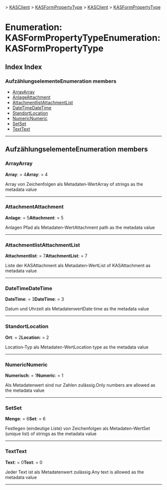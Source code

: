 <span data-ttu-id="d0574-101">[](../README.md) > [KASClient](../modules/kasclient.md) > [KASFormPropertyType](../enums/kasclient.kasformpropertytype.md)</span><span class="sxs-lookup"><span data-stu-id="d0574-101">[](../README.md) > [KASClient](../modules/kasclient.md) > [KASFormPropertyType](../enums/kasclient.kasformpropertytype.md)</span></span>

# <a name="enumeration-kasformpropertytype"></a><span data-ttu-id="d0574-102">Enumeration: KASFormPropertyType</span><span class="sxs-lookup"><span data-stu-id="d0574-102">Enumeration: KASFormPropertyType</span></span>

## <a name="index"></a><span data-ttu-id="d0574-103">Index </span><span class="sxs-lookup"><span data-stu-id="d0574-103">Index</span></span>

### <a name="enumeration-members"></a><span data-ttu-id="d0574-104">Aufzählungselemente</span><span class="sxs-lookup"><span data-stu-id="d0574-104">Enumeration members</span></span>

* [<span data-ttu-id="d0574-105">Array</span><span class="sxs-lookup"><span data-stu-id="d0574-105">Array</span></span>](kasclient.kasformpropertytype.md#array)
* [<span data-ttu-id="d0574-106">Anlage</span><span class="sxs-lookup"><span data-stu-id="d0574-106">Attachment</span></span>](kasclient.kasformpropertytype.md#attachment)
* [<span data-ttu-id="d0574-107">Attachmentlist</span><span class="sxs-lookup"><span data-stu-id="d0574-107">AttachmentList</span></span>](kasclient.kasformpropertytype.md#attachmentlist)
* [<span data-ttu-id="d0574-108">DateTime</span><span class="sxs-lookup"><span data-stu-id="d0574-108">DateTime</span></span>](kasclient.kasformpropertytype.md#datetime)
* [<span data-ttu-id="d0574-109">Standort</span><span class="sxs-lookup"><span data-stu-id="d0574-109">Location</span></span>](kasclient.kasformpropertytype.md#location)
* [<span data-ttu-id="d0574-110">Numeric</span><span class="sxs-lookup"><span data-stu-id="d0574-110">Numeric</span></span>](kasclient.kasformpropertytype.md#numeric)
* [<span data-ttu-id="d0574-111">Set</span><span class="sxs-lookup"><span data-stu-id="d0574-111">Set</span></span>](kasclient.kasformpropertytype.md#set)
* [<span data-ttu-id="d0574-112">Text</span><span class="sxs-lookup"><span data-stu-id="d0574-112">Text</span></span>](kasclient.kasformpropertytype.md#text)

---

## <a name="enumeration-members"></a><span data-ttu-id="d0574-113">Aufzählungselemente</span><span class="sxs-lookup"><span data-stu-id="d0574-113">Enumeration members</span></span>

<a id="array"></a>

###  <a name="array"></a><span data-ttu-id="d0574-114">Array</span><span class="sxs-lookup"><span data-stu-id="d0574-114">Array</span></span>

<span data-ttu-id="d0574-115">**Array**: = 4</span><span class="sxs-lookup"><span data-stu-id="d0574-115">**Array**:  = 4</span></span>

<span data-ttu-id="d0574-116">Array von Zeichenfolgen als Metadaten-Wert</span><span class="sxs-lookup"><span data-stu-id="d0574-116">Array of strings as the metadata value</span></span>

___
<a id="attachment"></a>

###  <a name="attachment"></a><span data-ttu-id="d0574-117">Attachment</span><span class="sxs-lookup"><span data-stu-id="d0574-117">Attachment</span></span>

<span data-ttu-id="d0574-118">**Anlage**: = 5</span><span class="sxs-lookup"><span data-stu-id="d0574-118">**Attachment**:  = 5</span></span>

<span data-ttu-id="d0574-119">Anlagen Pfad als Metadaten-Wert</span><span class="sxs-lookup"><span data-stu-id="d0574-119">Attachment path as the metadata value</span></span>

___
<a id="attachmentlist"></a>

###  <a name="attachmentlist"></a><span data-ttu-id="d0574-120">Attachmentlist</span><span class="sxs-lookup"><span data-stu-id="d0574-120">AttachmentList</span></span>

<span data-ttu-id="d0574-121">**Attachmentlist**: = 7</span><span class="sxs-lookup"><span data-stu-id="d0574-121">**AttachmentList**:  = 7</span></span>

<span data-ttu-id="d0574-122">Liste der KASAttachment als Metadaten-Wert</span><span class="sxs-lookup"><span data-stu-id="d0574-122">List of KASAttachment as metadata value</span></span>

___
<a id="datetime"></a>

###  <a name="datetime"></a><span data-ttu-id="d0574-123">DateTime</span><span class="sxs-lookup"><span data-stu-id="d0574-123">DateTime</span></span>

<span data-ttu-id="d0574-124">**DateTime**: = 3</span><span class="sxs-lookup"><span data-stu-id="d0574-124">**DateTime**:  = 3</span></span>

<span data-ttu-id="d0574-125">Datum und Uhrzeit als Metadatenwert</span><span class="sxs-lookup"><span data-stu-id="d0574-125">Date time as the metadata value</span></span>

___
<a id="location"></a>

###  <a name="location"></a><span data-ttu-id="d0574-126">Standort</span><span class="sxs-lookup"><span data-stu-id="d0574-126">Location</span></span>

<span data-ttu-id="d0574-127">**Ort**: = 2</span><span class="sxs-lookup"><span data-stu-id="d0574-127">**Location**:  = 2</span></span>

<span data-ttu-id="d0574-128">Location-Typ als Metadaten-Wert</span><span class="sxs-lookup"><span data-stu-id="d0574-128">Location type as the metadata value</span></span>

___
<a id="numeric"></a>

###  <a name="numeric"></a><span data-ttu-id="d0574-129">Numeric</span><span class="sxs-lookup"><span data-stu-id="d0574-129">Numeric</span></span>

<span data-ttu-id="d0574-130">**Numerisch**: = 1</span><span class="sxs-lookup"><span data-stu-id="d0574-130">**Numeric**:  = 1</span></span>

<span data-ttu-id="d0574-131">Als Metadatenwert sind nur Zahlen zulässig.</span><span class="sxs-lookup"><span data-stu-id="d0574-131">Only numbers are allowed as the metadata value</span></span>

___
<a id="set"></a>

###  <a name="set"></a><span data-ttu-id="d0574-132">Set</span><span class="sxs-lookup"><span data-stu-id="d0574-132">Set</span></span>

<span data-ttu-id="d0574-133">**Menge**: = 6</span><span class="sxs-lookup"><span data-stu-id="d0574-133">**Set**:  = 6</span></span>

<span data-ttu-id="d0574-134">Festlegen (eindeutige Liste) von Zeichenfolgen als Metadaten-Wert</span><span class="sxs-lookup"><span data-stu-id="d0574-134">Set (unique list) of strings as the metadata value</span></span>

___
<a id="text"></a>

###  <a name="text"></a><span data-ttu-id="d0574-135">Text</span><span class="sxs-lookup"><span data-stu-id="d0574-135">Text</span></span>

<span data-ttu-id="d0574-136">**Text**: = 0</span><span class="sxs-lookup"><span data-stu-id="d0574-136">**Text**:  = 0</span></span>

<span data-ttu-id="d0574-137">Jeder Text ist als Metadatenwert zulässig.</span><span class="sxs-lookup"><span data-stu-id="d0574-137">Any text is allowed as the metadata value</span></span>

___

